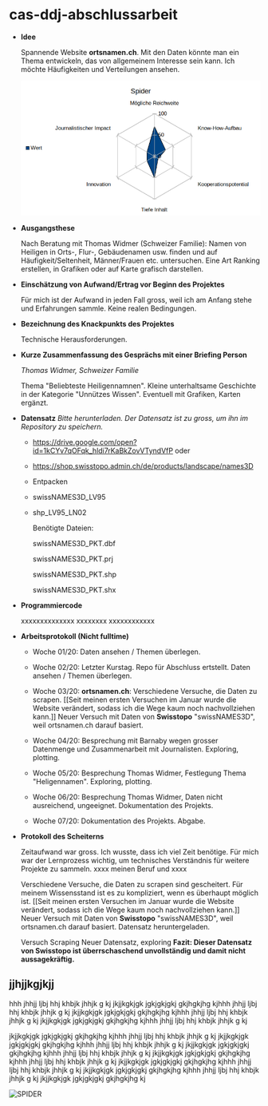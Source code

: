 # cas-ddj-abschlussarbeit

* **Idee**

  Spannende Website **ortsnamen.ch**. Mit den Daten könnte man ein Thema entwickeln, das von allgemeinem Interesse sein kann. Ich möchte Häufigkeiten und Verteilungen ansehen. 

  ![ ](spider.png)
  
* **Ausgangsthese**
  
  Nach Beratung mit Thomas Widmer (Schweizer Familie): Namen von Heiligen in Orts-, Flur-, Gebäudenamen usw. finden und auf Häufigkeit/Seltenheit, Männer/Frauen etc. untersuchen. Eine Art Ranking erstellen, in Grafiken oder auf Karte grafisch darstellen.
  
* **Einschätzung von Aufwand/Ertrag vor Beginn des Projektes**
  
  Für mich ist der Aufwand in jeden Fall gross, weil ich am Anfang stehe und Erfahrungen sammle. Keine realen Bedingungen.
  
* **Bezeichnung des Knackpunkts des Projektes**
  
  Technische Herausforderungen. 
  
* **Kurze Zusammenfassung des Gesprächs mit einer Briefing Person**
  
  _Thomas Widmer, Schweizer Familie_
  
  Thema "Beliebteste Heiligennamnen". Kleine unterhaltsame Geschichte in der Kategorie "Unnützes Wissen". Eventuell mit Grafiken, Karten ergänzt.
  
* **Datensatz** 
    _Bitte herunterladen. Der Datensatz ist zu gross, um ihn im Repository zu speichern._
    
  * https://drive.google.com/open?id=1kCYv7qOFqk_hldi7rKaBkZovVTyndVfP oder
    
  * https://shop.swisstopo.admin.ch/de/products/landscape/names3D
  
  * Entpacken
  
  * swissNAMES3D_LV95
  
  * shp_LV95_LN02
  
      Benötigte Dateien:
  
      swissNAMES3D_PKT.dbf
  
      swissNAMES3D_PKT.prj
  
      swissNAMES3D_PKT.shp
  
      swissNAMES3D_PKT.shx
  
  
* **Programmiercode** 

  xxxxxxxxxxxxxx xxxxxxxx xxxxxxxxxxxx

* **Arbeitsprotokoll (Nicht fulltime)**
  
  * Woche 01/20: Daten ansehen / Themen überlegen.
  
  * Woche 02/20: Letzter Kurstag. Repo für Abschluss ertstellt. Daten ansehen / Themen überlegen.
  
  * Woche 03/20: **ortsnamen.ch**: Verschiedene Versuche, die Daten zu scrapen. [[Seit meinen ersten Versuchen im Januar wurde die Website verändert, sodass ich die Wege kaum noch nachvollziehen kann.]] Neuer Versuch mit Daten von **Swisstopo** "swissNAMES3D", weil ortsnamen.ch darauf basiert.
  
  * Woche 04/20: Besprechung mit Barnaby wegen grosser Datenmenge und Zusammenarbeit mit Journalisten. Exploring, plotting.
  
  * Woche 05/20: Besprechung Thomas Widmer, Festlegung Thema "Heligennamen". Exploring, plotting.
  
  * Woche 06/20: Besprechung Thomas Widmer, Daten nicht ausreichend, ungeeignet. Dokumentation des Projekts.
  
  * Woche 07/20: Dokumentation des Projekts. Abgabe.

  
* **Protokoll des Scheiterns**

  Zeitaufwand war gross. Ich wusste, dass ich viel Zeit benötige. Für mich war der Lernprozess wichtig, um technisches Verständnis für weitere Projekte zu sammeln. xxxx meinen Beruf und xxxx
  
  Verschiedene Versuche, die Daten zu scrapen sind gescheitert. Für meinem Wissensstand ist es zu kompliziert, wenn es überhaupt möglich ist. [[Seit meinen ersten Versuchen im Januar wurde die Website verändert, sodass ich die Wege kaum noch nachvollziehen kann.]] 
   Neuer Versuch mit Daten von **Swisstopo** "swissNAMES3D", weil ortsnamen.ch darauf basiert. Datensatz heruntergeladen.
  
  Versuch Scraping
  Neuer Datensatz, exploring
  **Fazit: Dieser Datensatz von Swisstopo ist überrschaschend unvollständig und damit nicht aussagekräftig.**
  
  
  
  
## jjhjjkgjkjj

hhh jhhjj ljbj hhj khbjk jhhjk g kj jkjjkgkjgk jgkjgkjgkj gkjhgkjhg kjhhh jhhjj ljbj hhj khbjk jhhjk g kj jkjjkgkjgk jgkjgkjgkj gkjhgkjhg kjhhh jhhjj ljbj hhj khbjk jhhjk g kj jkjjkgkjgk jgkjgkjgkj gkjhgkjhg kjhhh jhhjj ljbj hhj khbjk jhhjk g kj

jkjjkgkjgk jgkjgkjgkj gkjhgkjhg kjhhh jhhjj ljbj hhj khbjk jhhjk g kj jkjjkgkjgk jgkjgkjgkj gkjhgkjhg kjhhh jhhjj ljbj hhj khbjk jhhjk g kj jkjjkgkjgk jgkjgkjgkj gkjhgkjhg kjhhh jhhjj ljbj hhj khbjk jhhjk g kj jkjjkgkjgk jgkjgkjgkj gkjhgkjhg kjhhh jhhjj ljbj hhj khbjk jhhjk g kj jkjjkgkjgk jgkjgkjgkj gkjhgkjhg kjhhh jhhjj ljbj hhj khbjk jhhjk g kj jkjjkgkjgk jgkjgkjgkj gkjhgkjhg kjhhh jhhjj ljbj hhj khbjk jhhjk g kj jkjjkgkjgk jgkjgkjgkj gkjhgkjhg kj




![SPIDER](screenshots/picturename)

